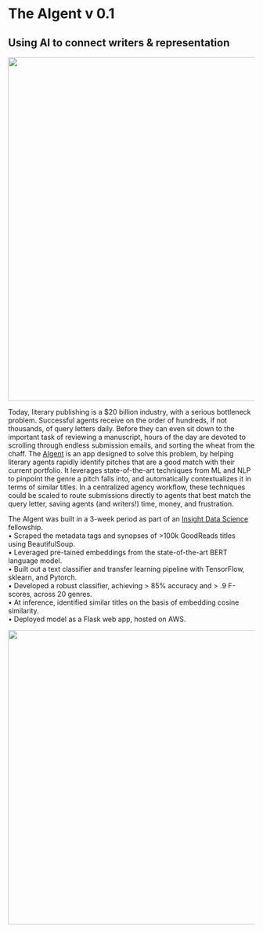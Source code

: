 # The AIgent v 0.1

## Using AI to connect writers & representation

<p align="center"><img src="https://raw.githubusercontent.com/moralwintertiger/flask-agent-v1/master/images/01_agent.png" width="700"></p>

Today, literary publishing is a $20 billion industry, with a serious bottleneck problem. Successful agents receive on the order of hundreds, if not thousands, of query letters daily. Before they can even sit down to the important task of reviewing a manuscript, hours of the day are devoted to scrolling through endless submission emails, and sorting the wheat from the chaff. The <a href="http://www.insilicoveritas.net:5000/">AIgent</a> is an app designed to solve this problem, by helping literary agents rapidly identify pitches that are a good match with their current portfolio. It leverages state-of-the-art techniques from ML and NLP to pinpoint the genre a pitch falls into, and automatically contextualizes it in terms of similar titles. In a centralized agency workflow, these techniques could be scaled to route submissions directly to agents that best match the query letter, saving agents (and writers!) time, money, and frustration.

The AIgent was built in a 3-week period as part of an <a href="https://www.insightdatascience.com/">Insight Data Science</a> fellowship.<br>
• Scraped the metadata tags and synopses of >100k GoodReads titles using BeautifulSoup.<br>
• Leveraged pre-tained embeddings from the state-of-the-art BERT language model.<br>
• Built out a text classifier and transfer learning pipeline with TensorFlow, sklearn, and Pytorch.<br>
• Developed a robust classifier, achieving > 85% accuracy and > .9 F-scores, across 20 genres.<br>
• At inference, identified similar titles on the basis of embedding cosine similarity.<br>
• Deployed model as a Flask web app, hosted on AWS.<br>

<p align="center"><img src="https://raw.githubusercontent.com/moralwintertiger/flask-agent-v1/master/images/slide_02_workflow.png" width="600"></p>
